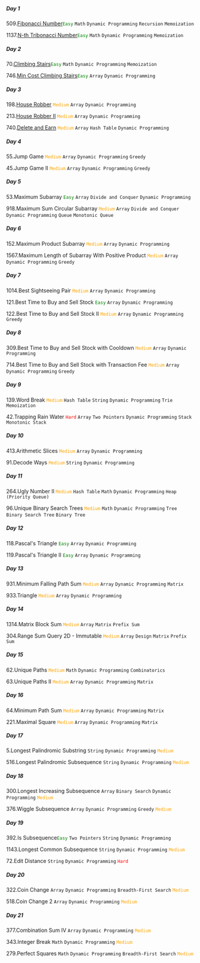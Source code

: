 ##### Day 1
509.[Fibonacci Number](https://leetcode.com/problems/fibonacci-number)<font color="green">`Easy`</font>
`Math` `Dynamic Programming` `Recursion` `Memoization`

1137.[N-th Tribonacci Number](https://leetcode.com/problems/n-th-tribonacci-number)<font color="green">`Easy`</font>
`Math` `Dynamic Programming` `Memoization`

##### Day 2
70.[Climbing Stairs](https://leetcode.com/problems/climbing-stairs)<font color="green">`Easy`</font>
`Math` `Dynamic Programming` `Memoization`

746.[Min Cost Climbing Stairs](https://leetcode.com/problems/min-cost-climbing-stairs)<font color="green">`Easy`</font>
`Array` `Dynamic Programming`

##### Day 3
198.[House Robber](https://leetcode.com/problems/house-robber) <font color="orange">`Medium`</font>
`Array` `Dynamic Programming` 

213.[House Robber II](https://leetcode.com/problems/house-robber-ii) <font color="orange">`Medium`</font>
`Array` `Dynamic Programming` 

740.[Delete and Earn](https://leetcode.com/problems/delete-and-earn/) <font color="orange">`Medium`</font>
`Array` `Hash Table` `Dynamic Programming` 

##### Day 4
55.Jump Game <font color="orange">`Medium`</font>
`Array` `Dynamic Programming` `Greedy` 

45.Jump Game II <font color="orange">`Medium`</font>
`Array` `Dynamic Programming` `Greedy` 

##### Day 5
53.Maximum Subarray <font color="green">`Easy`</font>
`Array` `Divide and Conquer` `Dynamic Programming`

918.Maximum Sum Circular Subarray <font color="orange">`Medium`</font>
`Array` `Divide and Conquer` `Dynamic Programming` `Queue` `Monotonic Queue` 

##### Day 6
152.Maximum Product Subarray <font color="orange">`Medium`</font>
`Array` `Dynamic Programming`

1567.Maximum Length of Subarray With Positive Product <font color="orange">`Medium`</font>
`Array` `Dynamic Programming` `Greedy` 

##### Day 7
1014.Best Sightseeing Pair <font color="orange">`Medium`</font>
`Array` `Dynamic Programming` 

121.Best Time to Buy and Sell Stock <font color="green">`Easy`</font>
`Array` `Dynamic Programming`

122.Best Time to Buy and Sell Stock II <font color="orange">`Medium`</font>
`Array` `Dynamic Programming` `Greedy`

##### Day 8
309.Best Time to Buy and Sell Stock with Cooldown <font color="orange">`Medium`</font>
`Array` `Dynamic Programming`

714.Best Time to Buy and Sell Stock with Transaction Fee <font color="orange">`Medium`</font>
`Array` `Dynamic Programming` `Greedy`

##### Day 9
139.Word Break <font color="orange">`Medium`</font>
`Hash Table` `String` `Dynamic Programming` `Trie` `Memoization` 

42.Trapping Rain Water <font color="red">`Hard`</font>
`Array` `Two Pointers` `Dynamic Programming` `Stack` `Monotonic Stack` 

##### Day 10
413.Arithmetic Slices <font color="orange">`Medium`</font>
`Array` `Dynamic Programming` 

91.Decode Ways <font color="orange">`Medium`</font>
`String` `Dynamic Programming` 

##### Day 11
264.Ugly Number II <font color="orange">`Medium`</font>
`Hash Table` `Math` `Dynamic Programming` `Heap (Priority Queue)` 

96.Unique Binary Search Trees <font color="orange">`Medium`</font>
`Math` `Dynamic Programming` `Tree` `Binary Search Tree` `Binary Tree` 

##### Day 12
118.Pascal's Triangle <font color="green">`Easy`</font> 
`Array` `Dynamic Programming`

119.Pascal's Triangle II <font color="green">`Easy`</font> 
`Array` `Dynamic Programming`
##### Day 13
931.Minimum Falling Path Sum <font color="orange">`Medium`</font>
`Array` `Dynamic Programming` `Matrix`

933.Triangle <font color="orange">`Medium`</font>
`Array` `Dynamic Programming`

##### Day 14
1314.Matrix Block Sum <font color="orange">`Medium`</font>
`Array` `Matrix` `Prefix Sum`

304.Range Sum Query 2D - Immutable <font color="orange">`Medium`</font>
`Array` `Design` `Matrix` `Prefix Sum` 

##### Day 15
62.Unique Paths <font color="orange">`Medium`</font>
`Math` `Dynamic Programming` `Combinatorics` 

63.Unique Paths II <font color="orange">`Medium`</font>
`Array` `Dynamic Programming` `Matrix`

##### Day 16
64.Minimum Path Sum <font color="orange">`Medium`</font>
`Array` `Dynamic Programming` `Matrix`

221.Maximal Square <font color="orange">`Medium`</font>
`Array` `Dynamic Programming` `Matrix` 

##### Day 17
5.Longest Palindromic Substring `String` `Dynamic Programming` <font color="orange">`Medium`</font>

516.Longest Palindromic Subsequence `String` `Dynamic Programming` <font color="orange">`Medium`</font>
##### Day 18
300.Longest Increasing Subsequence `Array` `Binary Search` `Dynamic Programming` <font color="orange">`Medium`</font>

376.Wiggle Subsequence `Array` `Dynamic Programming` `Greedy` <font color="orange">`Medium`</font>

##### Day 19
392.Is Subsequence<font color="green">`Easy`</font> `Two Pointers` `String` `Dynamic Programming`

1143.Longest Common Subsequence `String` `Dynamic Programming` <font color="orange">`Medium`</font>

72.Edit Distance
`String` `Dynamic Programming` <font color="red">`Hard`</font>

##### Day 20
322.Coin Change `Array` `Dynamic Programming` `Breadth-First Search` <font color="orange">`Medium`</font>

518.Coin Change 2 `Array` `Dynamic Programming` <font color="orange">`Medium`</font>

##### Day 21
377.Combination Sum IV `Array` `Dynamic Programming` <font color="orange">`Medium`</font>

343.Integer Break `Math` `Dynamic Programming` <font color="orange">`Medium`</font>

279.Perfect Squares `Math` `Dynamic Programming` `Breadth-First Search` <font color="orange">`Medium`</font>
